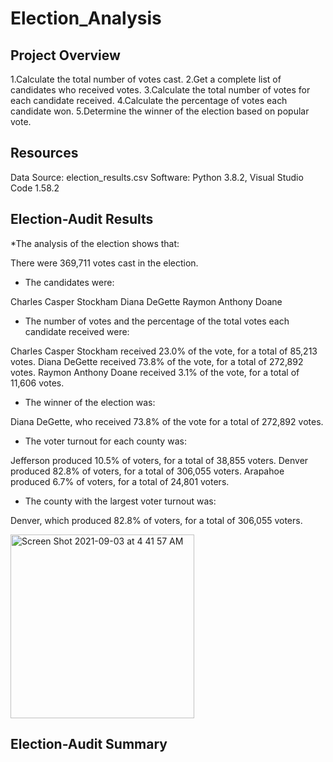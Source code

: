 # Election_Analysis

## Project Overview
1.Calculate the total number of votes cast.
2.Get a complete list of candidates who received votes.
3.Calculate the total number of votes for each candidate received.
4.Calculate the percentage of votes each candidate won.
5.Determine the winner of the election based on popular vote.


## Resources
Data Source: election_results.csv
Software: Python 3.8.2, Visual Studio Code 1.58.2

## Election-Audit Results
*The analysis of the election shows that:

There were 369,711 votes cast in the election.

* The candidates were:

Charles Casper Stockham
Diana DeGette
Raymon Anthony Doane

* The number of votes and the percentage of the total votes each candidate received were:

Charles Casper Stockham received 23.0% of the vote, for a total of 85,213 votes.
Diana DeGette received 73.8% of the vote, for a total of 272,892 votes.
Raymon Anthony Doane received 3.1% of the vote, for a total of 11,606 votes.

* The winner of the election was:

Diana DeGette, who received 73.8% of the vote for a total of 272,892 votes.

* The voter turnout for each county was:

Jefferson produced 10.5% of voters, for a total of 38,855 voters.
Denver produced 82.8% of voters, for a total of 306,055 voters.
Arapahoe produced 6.7% of voters, for a total of 24,801 voters.

* The county with the largest voter turnout was:

Denver, which produced 82.8% of voters, for a total of 306,055 voters.

<img width="294" alt="Screen Shot 2021-09-03 at 4 41 57 AM" src="https://user-images.githubusercontent.com/39747985/131977047-b42f88f5-19a0-4e1b-a53c-1d4b2de0bd2c.png">

## Election-Audit Summary


